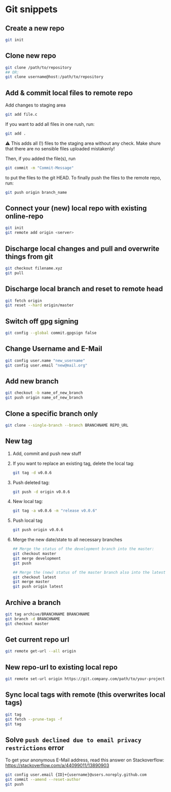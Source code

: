 # Git snippets

## Create a new repo

```bash
git init
```

## Clone new repo

```bash
git clone /path/to/repository
## OR:
git clone username@host:/path/to/repository
```

## Add & commit local files to remote repo

Add changes to staging area

```bash
git add file.c
```

If you want to add all files in one rush, run:

```bash
git add .
```

:warning: This adds all (!) files to the staging area without any check. Make shure that there are no sensible files uploaded mistakenly!

Then, if you added the file(s), run

```bash
git commit -m "Commit-Message"
```

to put the files to the git HEAD. To finally push the files to the remote repo, run:

```bash
git push origin branch_name
```

## Connect your (new) local repo with existing online-repo

```bash
git init
git remote add origin <server>
```

## Discharge local changes and pull and overwrite things from git

```bash
git checkout filename.xyz
git pull
```

## Discharge local branch and reset to remote head

```bash
git fetch origin
git reset --hard origin/master
```

## Switch off gpg signing

```bash
git config --global commit.gpgsign false
```

## Change Username and E-Mail

```bash
git config user.name "new_username"
git config user.email "new@mail.org"
```

## Add new branch

```bash
git checkout -b name_of_new_branch
git push origin name_of_new_branch
```

## Clone a specific branch only

```bash
git clone --single-branch --branch BRANCHNAME REPO_URL
```

## New tag

1. Add, commit and push new stuff
2. If you want to replace an existing tag, delete the local tag:

    ```bash
    git tag -d v0.0.6
    ```

3. Push deleted tag:

    ```bash
    git push -d origin v0.0.6
    ```

4. New local tag:

    ```bash
    git tag -a v0.0.6 -m "release v0.0.6"
    ```

5. Push local tag

    ```bash
    git push origin v0.0.6
    ```

6. Merge the new date/state to all necessary branches

    ```bash
    ## Merge the status of the development branch into the master:
    git checkout master
    git merge development
    git push

    ## Merge the (new) status of the master branch also into the latest branch:
    git checkout latest
    git merge master
    git push origin latest
    ```

## Archive a branch

```bash
git tag archive/BRANCHNAME BRANCHNAME
git branch -d BRANCHNAME
git checkout master
```

## Get current repo url

```bash
git remote get-url --all origin
```

## New repo-url to existing local repo

```bash
git remote set-url origin https://git.company.com/path/to/your-project.git
```

## Sync local tags with remote (this overwrites local tags)

```bash
git tag
git fetch --prune-tags -f
git tag
```

## Solve `push declined due to email privacy restrictions` error

To get your anonymous E-Mail address, read this answer on Stackoverflow: <https://stackoverflow.com/a/44099011/13890903>

```bash
git config user.email {ID}+{username}@users.noreply.github.com
git commit --amend --reset-author
git push
```
